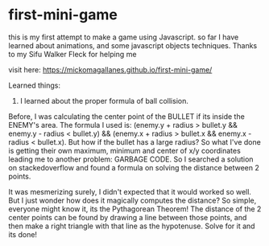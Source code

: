 # first-mini-game
this is my first attempt to make a game using Javascript.
so far I have learned about animations, and some javascript objects techniques.
Thanks to my Sifu Walker Fleck for helping me

visit here: https://mickomagallanes.github.io/first-mini-game/

Learned things:

1. I learned about the proper formula of ball collision. 

Before, I was calculating the center point of the BULLET if its inside the ENEMY's area. The formula I used is: (enemy.y + radius > bullet.y && enemy.y - radius < bullet.y) && (enemy.x + radius > bullet.x && enemy.x - radius < bullet.x). But how if the bullet has a large radius? So what I've done is getting their own maximum, minimum and center of x/y coordinates leading me to another problem: GARBAGE CODE. So I searched a solution on stackedoverflow and found a formula on solving the distance between 2 points.

It was mesmerizing surely, I didn't expected that it would worked so well. But I just wonder how does it magically computes the distance? So simple, everyone might know it, its the Pythagorean Theorem! The distance of the 2 center points can be found by drawing a line between those points, and then make a right triangle with that line as the hypotenuse. Solve for it and its done! 

